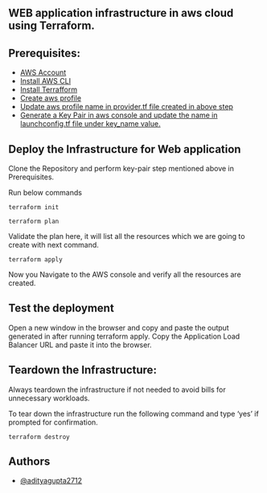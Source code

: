 ## WEB application infrastructure in aws cloud using Terraform.

## Prerequisites:

 - [AWS Account](https://awesomeopensource.com/project/elangosundar/awesome-README-templates)
 - [Install AWS CLI](https://aws.amazon.com/cli/)
 - [Install Terrafform](https://developer.hashicorp.com/terraform/tutorials/aws-get-started/install-cli)
 - [Create aws profile](https://docs.aws.amazon.com/cli/latest/userguide/cli-configure-files.html)
 - [Update aws profile name in provider.tf file created in above step]()
 - [Generate a Key Pair in aws console and update the name in launchconfig.tf file under key_name value.]( )


## Deploy the Infrastructure for Web application

Clone the Repository and perform key-pair step mentioned above in Prerequisites.

Run below commands


```
terraform init
```
```
terraform plan
```
Validate the plan here, it will list all the resources which we are going to create with next command.
```
terraform apply
```
Now you Navigate to the AWS console and verify all the resources are created.

## Test the deployment

Open a new window in the browser and copy and paste the output generated in after running terraform apply. Copy the Application Load Balancer URL and paste it into the browser.


## Teardown the Infrastructure:
Always teardown the infrastructure if not needed to avoid bills for unnecessary workloads.

To tear down the infrastructure run the following command and type ‘yes’ if prompted for confirmation.

```
terraform destroy
```
## Authors

- [@adityagupta2712](https://www.github.com/adityagupta2712)
